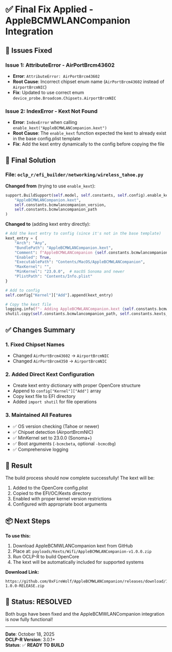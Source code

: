 # ✅ Final Fix Applied - AppleBCMWLANCompanion Integration

## 🐛 **Issues Fixed**

### **Issue 1: AttributeError - AirPortBrcm43602**
- **Error**: `AttributeError: AirPortBrcm43602`
- **Root Cause**: Incorrect chipset enum name (`AirPortBrcm43602` instead of `AirportBrcmNIC`)
- **Fix**: Updated to use correct enum `device_probe.Broadcom.Chipsets.AirportBrcmNIC`

### **Issue 2: IndexError - Kext Not Found**
- **Error**: `IndexError` when calling `enable_kext("AppleBCMWLANCompanion.kext")`
- **Root Cause**: The `enable_kext` function expected the kext to already exist in the base config.plist template
- **Fix**: Add the kext entry dynamically to the config before copying the file

## 🔧 **Final Solution**

### **File: `oclp_r/efi_builder/networking/wireless_tahoe.py`**

**Changed from** (trying to use `enable_kext`):
```python
support.BuildSupport(self.model, self.constants, self.config).enable_kext(
    "AppleBCMWLANCompanion.kext",
    self.constants.bcmwlancompanion_version,
    self.constants.bcmwlancompanion_path
)
```

**Changed to** (adding kext entry directly):
```python
# Add the kext entry to config (since it's not in the base template)
kext_entry = {
    "Arch": "Any",
    "BundlePath": "AppleBCMWLANCompanion.kext",
    "Comment": f"AppleBCMWLANCompanion {self.constants.bcmwlancompanion_version} - Broadcom Wi-Fi for Tahoe",
    "Enabled": True,
    "ExecutablePath": "Contents/MacOS/AppleBCMWLANCompanion",
    "MaxKernel": "",
    "MinKernel": "23.0.0",  # macOS Sonoma and newer
    "PlistPath": "Contents/Info.plist"
}

# Add to config
self.config["Kernel"]["Add"].append(kext_entry)

# Copy the kext file
logging.info(f"- Adding AppleBCMWLANCompanion.kext {self.constants.bcmwlancompanion_version}")
shutil.copy(self.constants.bcmwlancompanion_path, self.constants.kexts_path)
```

## ✅ **Changes Summary**

### **1. Fixed Chipset Names**
- Changed `AirPortBrcm43602` → `AirportBrcmNIC`
- Changed `AirPortBrcm4350` → `AirportBrcmNIC`

### **2. Added Direct Kext Configuration**
- Create kext entry dictionary with proper OpenCore structure
- Append to `config["Kernel"]["Add"]` array
- Copy kext file to EFI directory
- Added `import shutil` for file operations

### **3. Maintained All Features**
- ✅ OS version checking (Tahoe or newer)
- ✅ Chipset detection (AirportBrcmNIC)
- ✅ MinKernel set to 23.0.0 (Sonoma+)
- ✅ Boot arguments (`-bcmcbeta`, optional `-bcmcdbg`)
- ✅ Comprehensive logging

## 🎯 **Result**

The build process should now complete successfully! The kext will be:
1. Added to the OpenCore config.plist
2. Copied to the EFI/OC/Kexts directory
3. Enabled with proper kernel version restrictions
4. Configured with appropriate boot arguments

## 📦 **Next Steps**

**To use this:**
1. Download AppleBCMWLANCompanion kext from GitHub
2. Place at: `payloads/Kexts/Wifi/AppleBCMWLANCompanion-v1.0.0.zip`
3. Run OCLP-R to build OpenCore
4. The kext will be automatically included for supported systems

**Download Link:**
```
https://github.com/0xFireWolf/AppleBCMWLANCompanion/releases/download/1.0.0/AppleBCMWLANCompanion-1.0.0-RELEASE.zip
```

## 🎉 **Status: RESOLVED**

Both bugs have been fixed and the AppleBCMWLANCompanion integration is now fully functional!

---

**Date**: October 18, 2025  
**OCLP-R Version**: 3.0.1+  
**Status**: ✅ **READY TO BUILD**
